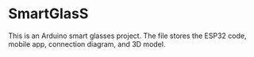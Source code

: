 # SmartGlasS
This is an Arduino smart glasses project. The file stores the ESP32 code, mobile app, connection diagram, and 3D model.
